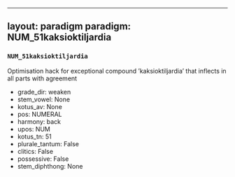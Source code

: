 
---
layout: paradigm
paradigm: NUM_51kaksioktiljardia
---
### ` NUM_51kaksioktiljardia `

Optimisation hack for exceptional compound ’kaksioktiljardia’ that inflects in all parts with agreement
* grade_dir: weaken
* stem_vowel: None
* kotus_av: None
* pos: NUMERAL
* harmony: back
* upos: NUM
* kotus_tn: 51
* plurale_tantum: False
* clitics: False
* possessive: False
* stem_diphthong: None
